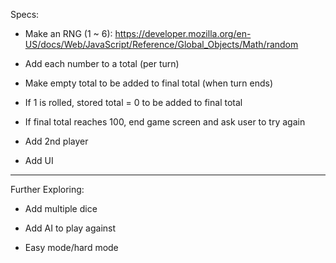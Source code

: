 Specs:
  - Make an RNG (1 ~ 6): https://developer.mozilla.org/en-US/docs/Web/JavaScript/Reference/Global_Objects/Math/random

  - Add each number to a total (per turn)

  - Make empty total to be added to final total (when turn ends)

  - If 1 is rolled, stored total = 0 to be added to final total

  - If final total reaches 100, end game screen and ask user to try again

  - Add 2nd player

  - Add UI

  ------------

  Further Exploring:

  - Add multiple dice

  - Add AI to play against

  - Easy mode/hard mode
